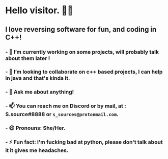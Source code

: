 # Hello visitor. 👋🏻

## I love reversing software for fun, and coding in C++!

### - 🔭 I’m currently working on some projects, will probably talk about them later !
### - 👯 I’m looking to collaborate on c++ based projects, I can help in java and that's kinda it.
### - 💬 Ask me about anything!
### - 📫 You can reach me on Discord or by mail, at : S.source#8888 or `s_sources@protonmail.com`.
### - 😄 Pronouns: She/Her.
### - ⚡ Fun fact: I'm fucking bad at python, please don't talk about it it gives me headaches.
